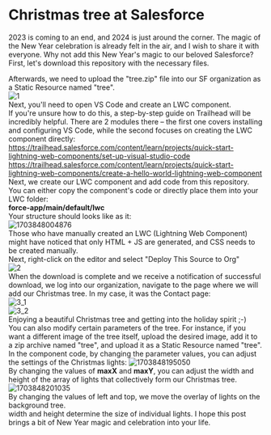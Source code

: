 # Christmas tree at Salesforce
2023 is coming to an end, and 2024 is just around the corner. The magic of the New Year celebration is already felt in the air, and I wish to share it with everyone. Why not add this New Year's magic to our beloved Salesforce?
First, let's download this repository with the necessary files.

Afterwards, we need to upload the "tree.zip" file into our SF organization as a Static Resource named "tree".
<br />
![1](https://github.com/mihavd92/sf-christmas-tree-lwc/assets/50591995/86546f81-2268-4ccf-8bea-8cf4af485edc)
<br />
Next, you'll need to open VS Code and create an LWC component.
<br />
If you're unsure how to do this, a step-by-step guide on Trailhead will be incredibly helpful. There are 2 modules there – the first one covers installing and configuring VS Code, while the second focuses on creating the LWC component directly:
<br />
https://trailhead.salesforce.com/content/learn/projects/quick-start-lightning-web-components/set-up-visual-studio-code
<br />
https://trailhead.salesforce.com/content/learn/projects/quick-start-lightning-web-components/create-a-hello-world-lightning-web-component
<br />
Next, we create our LWC component and add code from this repository.
You can either copy the component's code or directly place them into your LWC folder:
<br />
**force-app/main/default/lwc**
<br />
Your structure should looks like as it:
<br />
![1703848004876](https://github.com/mihavd92/sf-christmas-tree-lwc/assets/50591995/18117065-2a77-433c-8253-8ea5c800544b)
<br />
Those who have manually created an LWC (Lightning Web Component) might have noticed that only HTML + JS are generated, and CSS needs to be created manually.
<br />
Next, right-click on the editor and select "Deploy This Source to Org"
<br />
![2](https://github.com/mihavd92/sf-christmas-tree-lwc/assets/50591995/034f4010-875b-486f-9028-cd97905435d0)
<br />
When the download is complete and we receive a notification of successful download, we log into our organization, navigate to the page where we will add our Christmas tree. In my case, it was the Contact page:
<br />
![3_1](https://github.com/mihavd92/sf-christmas-tree-lwc/assets/50591995/919235f7-9fef-464a-842e-39fbfca00e38)
<br />
![3_2](https://github.com/mihavd92/sf-christmas-tree-lwc/assets/50591995/1e23752a-dfb1-4d7f-a193-0fccf73186f0)
<br />
Enjoying a beautiful Christmas tree and getting into the holiday spirit ;-)
<br />
You can also modify certain parameters of the tree. For instance, if you want a different image of the tree itself, upload the desired image, add it to a zip archive named "tree", and upload it as a Static Resource named "tree".
In the component code, by changing the parameter values, you can adjust the settings of the Christmas lights:
![1703848195050](https://github.com/mihavd92/sf-christmas-tree-lwc/assets/50591995/ddf6b38e-fd9d-402a-9348-7c37fca18c5c)
<br />
By changing the values of **maxX** and **maxY**, you can adjust the width and height of the array of lights that collectively form our Christmas tree.
<br />
![1703848201035](https://github.com/mihavd92/sf-christmas-tree-lwc/assets/50591995/8ab58232-8cbb-4036-846a-6c9814d80ea9)
<br />
By changing the values of left and top, we move the overlay of lights on the background tree.
<br />
width and height determine the size of individual lights.
I hope this post brings a bit of New Year magic and celebration into your life.
